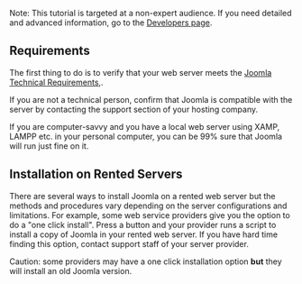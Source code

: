 <!-- Filename: Installing_Joomla_on_a_local_web_server / Display title: Installing Joomla on a local web server -->

Note: This tutorial is targeted at a non-expert audience. If you need
detailed and advanced information, go to the
<a href="https://docs.joomla.org/Developers" class="mw-redirect"
title="Developers">Developers page</a>.

## Requirements

The first thing to do is to verify that your web server meets the
<a href="https://downloads.joomla.org/technical-requirements"
class="external text" target="_blank" rel="noreferrer noopener">Joomla
Technical Requirements</a>,.

If you are not a technical person, confirm that Joomla is compatible
with the server by contacting the support section of your hosting
company.

If you are computer-savvy and you have a local web server using XAMP,
LAMPP etc. in your personal computer, you can be 99% sure that Joomla
will run just fine on it.

## Installation on Rented Servers

There are several ways to install Joomla on a rented web server but the
methods and procedures vary depending on the server configurations and
limitations. For example, some web service providers give you the option
to do a "one click install". Press a button and your provider runs a
script to install a copy of Joomla in your rented web server. If you
have hard time finding this option, contact support staff of your server
provider.

Caution: some providers may have a one click installation option **but**
they will install an old Joomla version.
